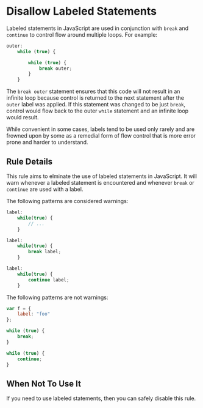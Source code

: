 # Disallow Labeled Statements

Labeled statements in JavaScript are used in conjunction with `break` and `continue` to control flow around multiple loops. For example:

```js
outer:
    while (true) {

        while (true) {
            break outer;
        }
    }
```

The `break outer` statement ensures that this code will not result in an infinite loop because control is returned to the next statement after the `outer` label was applied. If this statement was changed to be just `break`, control would flow back to the outer `while` statement and an infinite loop would result.

While convenient in some cases, labels tend to be used only rarely and are frowned upon by some as a remedial form of flow control that is more error prone and harder to understand.

## Rule Details

This rule aims to elminate the use of labeled statements in JavaScript. It will warn whenever a labeled statement is encountered and whenever `break` or `continue` are used with a label.

The following patterns are considered warnings:

```js
label:
    while(true) {
        // ...
    }

label:
    while(true) {
        break label;
    }

label:
    while(true) {
        continue label;
    }
```

The following patterns are not warnings:

```js
var f = {
    label: "foo"
};

while (true) {
    break;
}

while (true) {
    continue;
}

```

## When Not To Use It

If you need to use labeled statements, then you can safely disable this rule.
